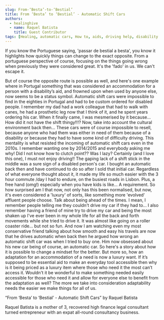 ```yaml
---
slug: From-‘Besta’-to-‘Bestial’ 
title: From ‘Besta’ to ‘Bestial’ - Automatic Shift Cars 
authors:
  - healinghive
  - name: Raquel Batista
    title: Guest Contributor
tags: [Healing, automatic cars, How to, aids, driving help, disability aid, luxury car features]
---
```


If you know the Portuguese saying, 'passar de bestial a besta', you know it highlights how quickly things can change to the exact opposite. From a portuguese perspective of course, focusing on the things going wrong when previously they were considered great. It's the 'fado' in us. We can't escape it. 

<!--truncate-->

But of course the opposite route is possible as well, and here's one example where in Portugal something that was considered an accommodation for a  person with a disability’s aid, and frowned upon when used by anyone else, now seems to be a status symbol. 
Automatic shift cars were impossible to find in the eighties in Portugal and had to be custom ordered for disabled people. I remember my dad had a work colleague that had to walk with canes, he had a prosthetic leg now that I think of it, and he spent years ordering his car. When it finally came, I was mesmerised by it because... How did it not have the shift thingy!!!? 
Now, take into account the cultural environment back then... These cars were of course impossible to resell, because anyone who had them was either in need of them because of a disability or because they had to have some kind of difficulty driving. 
This mentality is what resisted the incoming of automatic shift cars even in the 2010s. I remember wanting one by 2014/2015 and everybody asking me why! Did I not know how to clutch point?? Was I lazy? Certainly (and I love this one), I must not enjoy driving!! 
The gaping lack of a shift stick in the middle was a sure sign of a disabled person's car. 
I bought an automatic back then and have continued to do so after I sold that initial car. Regardless of what everyone thought about it, it made my life so much easier with the 3 hour commute /day I had to endure, on the busiest roads in Lisbon. Plus, a free hand (omg!) especially when you have kids is like... A requirement. 
So how surprised am I that now, not only has this been normalised, but now, it's even considered a 'luxury' of sorts, like something more 'evolved' affluent people choose. 
Talk about being ahead of the times. I mean, I remember people telling me they couldn't drive my car if they had to... I also remember having a friend of mine try to drive my car and being the most shaken up I've ever been in my whole life for all the back and forth movements while she tried to drive it. It was almost like going on a roller coaster ride... but not so fun. 
And now I am watching even my most conservative friend talking about how smooth and easy his travels are now that he drives automatic when back then he argued how wrong an automatic shift car was when I tried to buy one. Him now obsessed about his new car being of course, an automatic car.
So here's a story about how it is possible to change a mindset for the better. But more so, how an adaptation for an accommodation of a need is now a luxury want. If it’s supposed to be essential aid to make an everyday tool accessible then why is it being priced as a luxury item where those who need it the most can’t access it. Wouldn't it be wonderful to make something needed easily accessible for those who need it and allow for everyone else to benefit from the adaptation as well? The more we take into consideration adaptability needs the easier we make things for all of us. 

“From ‘Besta’ to ‘Bestial’ - Automatic Shift Cars” by Raquel Batista

Raquel Batista is a mother of 3, recovered high finance legal consultant turned entrepreneur with an expat all-round consultancy business.
